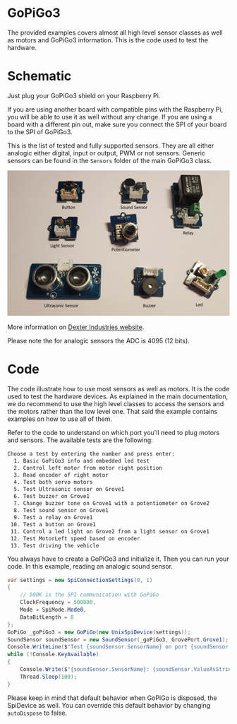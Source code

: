# GoPiGo3

The provided examples covers almost all high level sensor classes as well as motors and GoPiGo3 information. This is the code used to test the hardware.

# Schematic

Just plug your GoPiGo3 shield on your Raspberry Pi.

If you are using another board with compatible pins with the Raspberry Pi, you will be able to use it as well without any change. If you are using a board with a different pin out, make sure you connect the SPI of your board to the SPI of GoPiGo3.

This is the list of tested and fully supported sensors. They are all either analogic either digital, input or output, PWM or not sensors. Generic sensors can be found in the ```Sensors``` folder of the main GoPiGo3 class. 

![image how it works](../gopigosensors.png)

More information on [Dexter Industries website](https://www.dexterindustries.com/GoPiGo3Pi//).

Please note the for analogic sensors the ADC is 4095 (12 bits).

# Code

The code illustrate how to use most sensors as well as motors. It is the code used to test the hardware devices. As explained in the main documentation, we do recommend to use the high level classes to access the sensors and the motors rather than the low level one. That said the example contains examples on how to use all of them.

Refer to the code to understand on which port you'll need to plug motors and sensors. The available tests are the following:

```
Choose a test by entering the number and press enter:
  1. Basic GoPiGo3 info and embedded led test
  2. Control left motor from motor right position
  3. Read encoder of right motor
  4. Test both servo motors
  5. Test Ultrasonic sensor on Grove1
  6. Test buzzer on Grove1
  7. Change buzzer tone on Grove1 with a potentiometer on Grove2
  8. Test sound sensor on Grove1
  9. Test a relay on Grove1
 10. Test a button on Grove1
 11. Control a led light on Grove2 from a light sensor on Grove1
 12. Test MotorLeft speed based on encoder
 13. Test driving the vehicle
```

You always have to create a GoPiGo3 and initialize it. Then you can run your code. In this example, reading an analogic sound sensor.

```csharp
var settings = new SpiConnectionSettings(0, 1)
{
    // 500K is the SPI communication with GoPiGo
    ClockFrequency = 500000,
    Mode = SpiMode.Mode0,
    DataBitLength = 8
};
GoPiGo _goPiGo3 = new GoPiGo(new UnixSpiDevice(settings));
SoundSensor soundSensor = new SoundSensor(_goPiGo3, GrovePort.Grove1);
Console.WriteLine($"Test {soundSensor.SensorName} on port {soundSensor.Port}. Press a key to finish the test");
while (!Console.KeyAvailable)
{
    Console.Write($"{soundSensor.SensorName}: {soundSensor.ValueAsString} which is {soundSensor.ValueAsPercent} %");
    Thread.Sleep(100);
}
```

Please keep in mind that default behavior when GoPiGo is disposed, the SpiDevice as well. You can override this default behavior by changing ```autoDispose``` to false.
